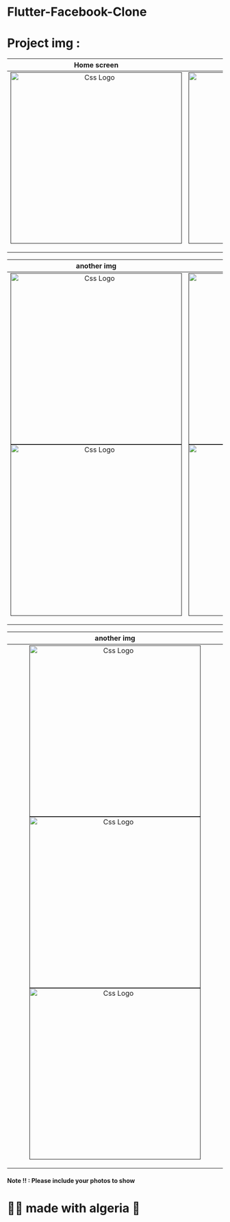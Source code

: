 # Flutter-Facebook-Clone

<h1>Project img :</h1>
<!--
![Screenshot_1632400007](https://user-images.githubusercontent.com/69757558/134506862-3227c378-6750-4755-a711-34a8341f9ec3.png) 1
![Screenshot_1632400015](https://user-images.githubusercontent.com/69757558/134506866-0e802400-6161-4952-8603-16dc6733fc43.png) 2
![Screenshot_1632400032](https://user-images.githubusercontent.com/69757558/134506892-b7f57daf-dd05-4796-ad18-c2ce33855e02.png) 3
![Screenshot_1632400035](https://user-images.githubusercontent.com/69757558/134506902-3d47497e-bc28-4274-8f3d-a53897efbeab.png) 4
![Screenshot_1632400037](https://user-images.githubusercontent.com/69757558/134506921-67dedc34-ed88-492b-ae16-a2a2f90d16f2.png) 5
![Screenshot_1632400048](https://user-images.githubusercontent.com/69757558/134506941-6eb0febb-41b4-40d2-bbe1-87227593e7b3.png) 6
![Screenshot_1632400051](https://user-images.githubusercontent.com/69757558/134506949-e4b1847f-d9f6-418b-bf29-147f056586de.png) 7
![Screenshot_1632400056](https://user-images.githubusercontent.com/69757558/134506961-af7896c2-0deb-4f87-b84d-92a37f1610ae.png)
![Screenshot_1632400058](https://user-images.githubusercontent.com/69757558/134506969-07baaa26-24a0-4e72-9878-c6a5a723c81d.png) -->






<table>
<thead>
<tr>
<th align="center">Home screen</th>
<th align="center">Splash screen</th>
<th align="center">Logo </th>

</tr>
</thead>
<tbody>
<tr>
  
<td align="center">
  <a target="_blank" rel="" href="">
        <img src="https://user-images.githubusercontent.com/69757558/134506866-0e802400-6161-4952-8603-16dc6733fc43.png" alt="Css Logo" with="200" height="400"/>

  </a></td>
  
<td align="center">
  <a target="_blank" rel="" href="">
      <img src="https://user-images.githubusercontent.com/69757558/134506862-3227c378-6750-4755-a711-34a8341f9ec3.png" alt="Css Logo" with="200" height="400"/>

  </a></td>
  
  
  <td align="center">
  <a target="_blank" rel="" href="">
      <img src="https://user-images.githubusercontent.com/69757558/134507274-d9d99a2c-fe24-4928-9d36-10b6966f4df2.png" alt="Css Logo" with="200" height="400"/>

  </a></td>
  
 
  
  
</tr>
</tbody>
</table>

<table>
<thead>
<tr>
  <th align="center">another img</th>
  <th align="center">another img</th>

</tr>
</thead>
<tbody>
<tr>
  
  
  <td align="center">
  <a target="_blank" rel="" href="">
<img src="https://user-images.githubusercontent.com/69757558/134506892-b7f57daf-dd05-4796-ad18-c2ce33855e02.png" alt="Css Logo" with="200" height="400"/>
<img src="https://user-images.githubusercontent.com/69757558/134506902-3d47497e-bc28-4274-8f3d-a53897efbeab.png" alt="Css Logo" with="200" height="400"/>

  </a></td>
  
   
  <td align="center">
  <a target="_blank" rel="" href="">
<img src="https://user-images.githubusercontent.com/69757558/134506921-67dedc34-ed88-492b-ae16-a2a2f90d16f2.png" alt="Css Logo" with="200" height="400"/>
<img src="https://user-images.githubusercontent.com/69757558/134506941-6eb0febb-41b4-40d2-bbe1-87227593e7b3.png" alt="Css Logo" with="200" height="400"/> 

  </a></td>
  
  
  
</tr>
</tbody>
</table>


<table>
<thead>
<tr>
  <th align="center">another img</th>
</tr>
</thead>
<tbody>
<tr>
  <!-- 6 -->
  <td align="center">
  <a target="_blank" rel="" href="">
  <img src="https://user-images.githubusercontent.com/69757558/134506949-e4b1847f-d9f6-418b-bf29-147f056586de.png" alt="Css Logo" with="200" height="400"/>
  <img src="https://user-images.githubusercontent.com/69757558/134506961-af7896c2-0deb-4f87-b84d-92a37f1610ae.png" alt="Css Logo" with="200" height="400"/>
    <img src="https://user-images.githubusercontent.com/69757558/134506969-07baaa26-24a0-4e72-9878-c6a5a723c81d.png" alt="Css Logo" with="200" height="400"/>
   
  </a></td>
  
   
  
</tr>
</tbody>
</table>


 
  
<h4> Note !! : Please include your photos to show </h4>
<h1> 🐱‍👤 made with algeria 🖤 </h1>


